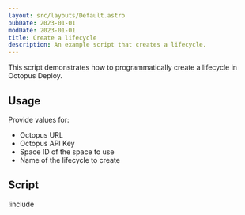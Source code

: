 ```yaml
---
layout: src/layouts/Default.astro
pubDate: 2023-01-01
modDate: 2023-01-01
title: Create a lifecycle
description: An example script that creates a lifecycle.
---
```


This script demonstrates how to programmatically create a lifecycle in Octopus Deploy.

## Usage

Provide values for:

- Octopus URL
- Octopus API Key
- Space ID of the space to use
- Name of the lifecycle to create

## Script

!include <create-a-lifecycle-scripts>
